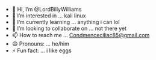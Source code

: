 - 👋 Hi, I’m @LordBillyWilliams
-  👀 I’m interested in ... kali linux
-  🌱 I’m currently learning ... anything i can lol
-  💞️ I’m looking to collaborate on ... not there yet
-  📫 How to reach me ... Condmenceciliac85@gmail.com
-  😄 Pronouns: ... he/him
-  ⚡ Fun fact: ... i like eggs

<!---
LordBillyWilliams/LordBillyWilliams is a ✨ special ✨ repository because its `README.md` (this file) appears on your GitHub profile.
You can click the Preview link to take a look at your changes.
--->
